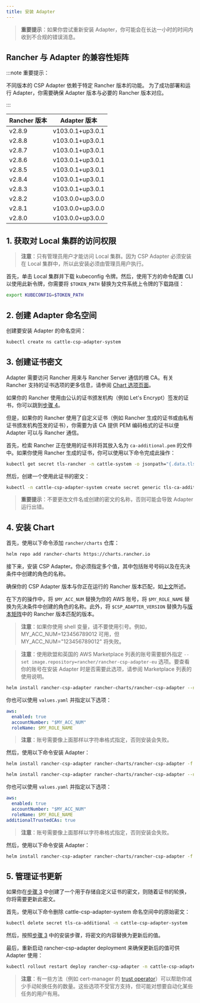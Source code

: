 ```yaml
---
title: 安装 Adapter
---
```


> **重要提示**：如果你尝试重新安装 Adapter，你可能会在长达一小时的时间内收到不合规的错误消息。

## Rancher 与 Adapter 的兼容性矩阵

:::note 重要提示：

不同版本的 CSP Adapter 依赖于特定 Rancher 版本的功能。
为了成功部署和运行 Adapter，你需要确保 Adapter 版本与必要的 Rancher 版本对应。

:::

| Rancher 版本 | Adapter 版本 |
|-----------------|------------------|
| v2.8.9          | v103.0.1+up3.0.1 |
| v2.8.8          | v103.0.1+up3.0.1 |
| v2.8.7          | v103.0.1+up3.0.1 |
| v2.8.6          | v103.0.1+up3.0.1 |
| v2.8.5          | v103.0.1+up3.0.1 |
| v2.8.4          | v103.0.1+up3.0.1 |
| v2.8.3          | v103.0.1+up3.0.1 |
| v2.8.2          | v103.0.0+up3.0.0 |
| v2.8.1          | v103.0.0+up3.0.0 |
| v2.8.0          | v103.0.0+up3.0.0 |


## 1. 获取对 Local 集群的访问权限

> **注意**：只有管理员用户才能访问 Local 集群。因为 CSP Adapter 必须安装在 Local 集群中，所以此安装必须由管理员用户执行。

首先，单击 Local 集群并下载 kubeconfig 令牌。然后，使用下方的命令配置 CLI 以使用此新令牌，你需要将 `$TOKEN_PATH` 替换为文件系统上令牌的下载路径：

```bash
export KUBECONFIG=$TOKEN_PATH
```

## 2. 创建 Adapter 命名空间

创建要安装 Adapter 的命名空间：

```bash
kubectl create ns cattle-csp-adapter-system
```

## 3. 创建证书密文

Adapter 需要访问 Rancher 用来与 Rancher Server 通信的根 CA。有关 Rancher 支持的证书选项的更多信息，请参阅 [Chart 选项页面](../../../getting-started/installation-and-upgrade/installation-references/helm-chart-options.md)。

如果你的 Rancher 使用由公认的证书颁发机构（例如 Let's Encrypt）签发的证书，你可以跳到[步骤 4](#4-安装-chart)。

但是，如果你的 Rancher 使用了自定义证书（例如 Rancher 生成的证书或由私有证书颁发机构签发的证书），你需要为该 CA 提供 PEM 编码格式的证书以便 Adapter 可以与 Rancher 通信。

首先，检索 Rancher 正在使用的证书并将其放入名为 `ca-additional.pem` 的文件中。如果你使用 Rancher 生成的证书，你可以使用以下命令完成此操作：

```bash
kubectl get secret tls-rancher -n cattle-system -o jsonpath="{.data.tls\.crt}" | base64 -d  >> ca-additional.pem
```

然后，创建一个使用此证书的密文：

```bash
kubectl -n cattle-csp-adapter-system create secret generic tls-ca-additional --from-file=ca-additional.pem
```

> **重要提示**：不要更改文件名或创建的密文的名称，否则可能会导致 Adapter 运行出错。

## 4. 安装 Chart

首先，使用以下命令添加 `rancher/charts` 仓库：

```bash
helm repo add rancher-charts https://charts.rancher.io
```

接下来，安装 CSP Adapter。你必须指定多个值，其中包括账号号码以及在先决条件中创建的角色的名称。

确保你的 CSP Adapter 版本与你正在运行的 Rancher 版本匹配，如[上文](#rancher-与-adapter-的兼容性矩阵)所述。

在下方的操作中，将 `$MY_ACC_NUM` 替换为你的 AWS 账号，将 `$MY_ROLE_NAME` 替换为先决条件中创建的角色的名称。此外，将 `$CSP_ADAPTER_VERSION` 替换为与[版本矩阵](#rancher-与-adapter-的兼容性矩阵)中的 Rancher 版本匹配的版本。

> **注意**：如果你使用 shell 变量，请不要使用引号。例如，MY_ACC_NUM=123456789012 可用，但 MY_ACC_NUM="123456789012" 将失败。

> **注意**：使用欧盟和英国的 AWS Marketplace 列表的账号需要额外指定 `--set image.repository=rancher/rancher-csp-adapter-eu` 选项。要查看你的账号在安装 Adapter 时是否需要此选项，请参阅 Marketplace 列表的使用说明。

<Tabs>
<TabItem value="Let's Encrypt/可信的 CA">

```bash
helm install rancher-csp-adapter rancher-charts/rancher-csp-adapter --namespace cattle-csp-adapter-system --set aws.enabled=true --set aws.roleName=$MY_ROLE_NAME --set-string aws.accountNumber=$MY_ACC_NUM --version $CSP_ADAPTER_VERSION
```


你也可以使用 `values.yaml` 并指定以下选项：

```yaml
aws:
  enabled: true
  accountNumber: "$MY_ACC_NUM"
  roleName: $MY_ROLE_NAME
```

> **注意**：账号需要像上面那样以字符串格式指定，否则安装会失败。

然后，使用以下命令安装 Adapter：

```bash
helm install rancher-csp-adapter rancher-charts/rancher-csp-adapter -f values.yaml --version $CSP_ADAPTER_VERSION
```

</TabItem>
  <TabItem value="私有 CA/Rancher 生成的证书">

```bash
helm install rancher-csp-adapter rancher-charts/rancher-csp-adapter --namespace cattle-csp-adapter-system --set aws.enabled=true --set aws.roleName=$MY_ROLE_NAME --set-string aws.accountNumber=$MY_ACC_NUM --set additionalTrustedCAs=true --version $CSP_ADAPTER_VERSION
```

你也可以使用 `values.yaml` 并指定以下选项：

```yaml
aws:
  enabled: true
  accountNumber: "$MY_ACC_NUM"
  roleName: $MY_ROLE_NAME
additionalTrustedCAs: true
```

> **注意**：账号需要像上面那样以字符串格式指定，否则安装会失败。

然后，使用以下命令安装 Adapter：

```bash
helm install rancher-csp-adapter rancher-charts/rancher-csp-adapter -f values.yaml --version $CSP_ADAPTER_VERSION
```

</TabItem>
</Tabs>

## 5. 管理证书更新

如果你在[步骤 3](#3-创建证书密文) 中创建了一个用于存储自定义证书的密文，则随着证书的轮换，你将需要更新此密文。

首先，使用以下命令删除 cattle-csp-adapter-system 命名空间中的原始密文：

```bash
kubectl delete secret tls-ca-additional -n cattle-csp-adapter-system
```

然后，按照[步骤 3](#3-创建证书密文) 中的安装步骤，将密文的内容替换为更新后的值。

最后，重新启动 rancher-csp-adapter deployment 来确保更新后的值可供 Adapter 使用：

```bash
kubectl rollout restart deploy rancher-csp-adapter -n cattle-csp-adapter-system
```

> **注意**：有一些方法（例如 cert-manager 的 [trust operator](https://cert-manager.io/docs/projects/trust/)）可以帮助你减少手动轮换任务的数量。这些选项不受官方支持，但可能对想要自动化某些任务的用户有用。
